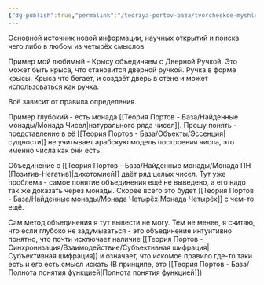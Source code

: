 ```yaml
---
{"dg-publish":true,"permalink":"/teoriya-portov-baza/tvorcheskoe-myshlenie/"}
---
```


Основной источник новой информации, научных открытий и поиска чего либо в любом из четырёх смыслов

Пример мой любимый - Крысу объединяем с Дверной Ручкой.
Это может быть крыса, что становится дверной ручкой. Ручка в форме крысы. Крыса что бегает, и создаёт дверь в стене и может использоваться как ручка.

Всё зависит от правила определения.

Пример глубокий - есть монада [[Теория Портов - База/Найденные монады/Монада Чисел\|натурального ряда чисел]]. Прошу понять - представление в её [[Теория Портов - База/Объекты/Эссенция\|сущности]] не учитывает арабскую модель построения числа, это именно числа как они есть.

Объединение с [[Теория Портов - База/Найденные монады/Монада ПН (Позитив-Негатив)\|дихотомией]] даёт ряд целых чисел.
Тут уже проблема - самое понятие объединения ещё не выведено, а его надо так же доказать через монады. Скорее всего это будет [[Теория Портов - База/Найденные монады/Монада Четырёх\|Монада Четырёх]] с чем-то ещё.

Сам метод объединения я тут вывести не могу. 
Тем не менее, я считаю, что если глубоко не задумываться - это объединение интуитивно понятно, что почти исключает наличие [[Теория Портов - Синхронизация/Взаимодействие/Субъективная шифрация\|Субъективная шифрация]] и означает, что искомое правило где-то таки есть и его есть смысл искать (В принципе, это [[Теория Портов - База/Полнота понятия функцией\|Полнота понятия функцией]])
